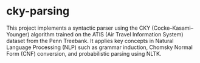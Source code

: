 # cky-parsing
This project implements a syntactic parser using the CKY (Cocke–Kasami–Younger) algorithm trained on the ATIS (Air Travel Information System) dataset from the Penn Treebank. It applies key concepts in Natural Language Processing (NLP) such as grammar induction, Chomsky Normal Form (CNF) conversion, and probabilistic parsing using NLTK.
